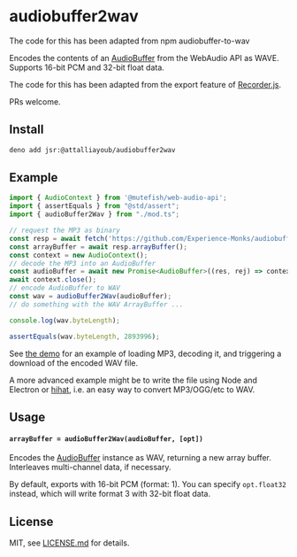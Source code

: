 # audiobuffer2wav

The code for this has been adapted from npm audiobuffer-to-wav

Encodes the contents of an [AudioBuffer](https://developer.mozilla.org/en-US/docs/Web/API/AudioBuffer) from the WebAudio API as WAVE. Supports 16-bit PCM and 32-bit float data.

The code for this has been adapted from the export feature of [Recorder.js](https://github.com/mattdiamond/Recorderjs).

PRs welcome.

## Install

```sh
deno add jsr:@attalliayoub/audiobuffer2wav
```

## Example

```ts
import { AudioContext } from '@mutefish/web-audio-api';
import { assertEquals } from "@std/assert";
import { audioBuffer2Wav } from "./mod.ts";

// request the MP3 as binary
const resp = await fetch('https://github.com/Experience-Monks/audiobuffer-to-wav/raw/refs/heads/master/demo/bluejean_short.mp3');
const arrayBuffer = await resp.arrayBuffer();
const context = new AudioContext();
// decode the MP3 into an AudioBuffer
const audioBuffer = await new Promise<AudioBuffer>((res, rej) => context.decodeAudioData(arrayBuffer, res, rej));
await context.close();
// encode AudioBuffer to WAV
const wav = audioBuffer2Wav(audioBuffer);
// do something with the WAV ArrayBuffer ...

console.log(wav.byteLength);

assertEquals(wav.byteLength, 2893996);
```

See [the demo](./mod_test.ts) for an example of loading MP3, decoding it, and triggering a download of the encoded WAV file.

A more advanced example might be to write the file using Node and Electron or [hihat](https://www.npmjs.com/package/hihat), i.e. an easy way to convert MP3/OGG/etc to WAV.

## Usage

#### `arrayBuffer = audioBuffer2Wav(audioBuffer, [opt])`

Encodes the [AudioBuffer](https://developer.mozilla.org/en-US/docs/Web/API/AudioBuffer) instance as WAV, returning a new array buffer. Interleaves multi-channel data, if necessary.

By default, exports with 16-bit PCM (format: 1). You can specify `opt.float32` instead, which will write format 3 with 32-bit float data.

## License

MIT, see [LICENSE.md](http://github.com/Jam3/audiobuffer-to-wav/blob/master/LICENSE.md) for details.